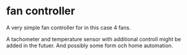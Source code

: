 # fan controller

A very simple fan controller for in this case 4 fans.

A tachometer and temperature sensor with additional controll might be added in the futuer.
And possibly some form och home automation.
